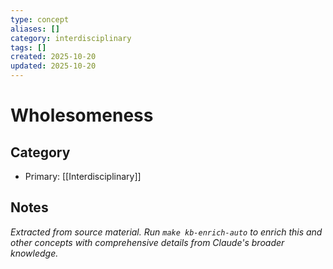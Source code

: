 ```yaml
---
type: concept
aliases: []
category: interdisciplinary
tags: []
created: 2025-10-20
updated: 2025-10-20
---
```


# Wholesomeness

## Category

- Primary: [[Interdisciplinary]]

## Notes

*Extracted from source material. Run `make kb-enrich-auto` to enrich this and other concepts with comprehensive details from Claude's broader knowledge.*
